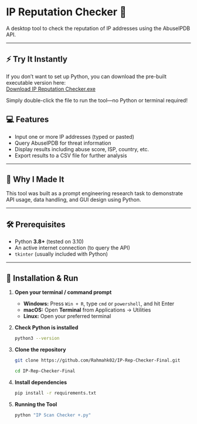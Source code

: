 # IP Reputation Checker 🔎

A desktop tool to check the reputation of IP addresses using the AbuseIPDB API.

---

## ⚡ Try It Instantly
If you don’t want to set up Python, you can download the pre-built executable version here:  
[Download IP Reputation Checker.exe](https://github.com/Rahmahk02/IP-Rep-Checker-Final/raw/main/IP%20Scan%20Checker%20%2B.exe)

Simply double-click the file to run the tool—no Python or terminal required!

## 💻 Features
- Input one or more IP addresses (typed or pasted)  
- Query AbuseIPDB for threat information  
- Display results including abuse score, ISP, country, etc.  
- Export results to a CSV file for further analysis  

---

## 🧠 Why I Made It
This tool was built as a prompt engineering research task to demonstrate API usage, data handling, and GUI design using Python.

---

## 🛠 Prerequisites
- Python **3.8+** (tested on 3.10)
- An active internet connection (to query the API)  
- `tkinter` (usually included with Python)  
---

## 🚀 Installation & Run

1. **Open your terminal / command prompt**  
   - **Windows:** Press `Win + R`, type `cmd` or `powershell`, and hit Enter  
   - **macOS:** Open **Terminal** from Applications → Utilities  
   - **Linux:** Open your preferred terminal  

2. **Check Python is installed**  
   ```bash
   python3 --version
3. **Clone the repository**  
   ```bash
   git clone https://github.com/Rahmahk02/IP-Rep-Checker-Final.git
   ```
   ```bash
   cd IP-Rep-Checker-Final
   ```
4. **Install dependencies**
   ```bash
   pip install -r requirements.txt
   ```
5. **Running the Tool**
   ```bash
   python "IP Scan Checker +.py"
   ```


